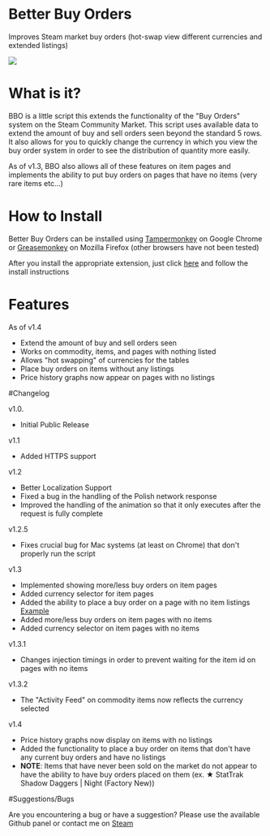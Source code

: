# Better Buy Orders
Improves Steam market buy orders (hot-swap view different currencies and extended listings)

<img src="http://fat.gfycat.com/LiquidRelievedBarebirdbat.gif"></img>
# What is it?

BBO is a little script this extends the functionality of the "Buy Orders" system on the Steam Community Market. This script uses available data to extend the amount of buy and sell orders seen beyond the standard 5 rows. It also allows for you to quickly change the currency in which you view the buy order system in order to see the distribution of quantity more easily.

As of v1.3, BBO also allows all of these features on item pages and implements the ability to put buy orders on pages that have no items (very rare items etc...)

# How to Install

Better Buy Orders can be installed using <a href="https://chrome.google.com/webstore/detail/tampermonkey/dhdgffkkebhmkfjojejmpbldmpobfkfo?hl=en">Tampermonkey</a> on Google Chrome or <a href="https://addons.mozilla.org/en-US/firefox/addon/greasemonkey/">Greasemonkey</a> on Mozilla Firefox (other browsers have not been tested)

After you install the appropriate extension, just click <a href="https://github.com/Step7750/BetterBuyOrders/raw/master/master.user.js">here</a> and follow the install instructions

# Features
As of v1.4
* Extend the amount of buy and sell orders seen
* Works on commodity, items, and pages with nothing listed
* Allows "hot swapping" of currencies for the tables
* Place buy orders on items without any listings
* Price history graphs now appear on pages with no listings

#Changelog

v1.0.
* Initial Public Release

v1.1 
* Added HTTPS support

v1.2 
* Better Localization Support
* Fixed a bug in the handling of the Polish network response
* Improved the handling of the animation so that it only executes after the request is fully complete

v1.2.5
* Fixes crucial bug for Mac systems (at least on Chrome) that don't properly run the script

v1.3
* Implemented showing more/less buy orders on item pages
* Added currency selector for item pages
* Added the ability to place a buy order on a page with no item listings <a href="http://steamcommunity.com/market/listings/730/AWP%20%7C%20Dragon%20Lore%20%28Factory%20New%29">Example</a>
* Added more/less buy orders on item pages with no items
* Added currency selector on item pages with no items

v1.3.1
* Changes injection timings in order to prevent waiting for the item id on pages with no items

v1.3.2
* The "Activity Feed" on commodity items now reflects the currency selected

v1.4
* Price history graphs now display on items with no listings
* Added the functionality to place a buy order on items that don't have any current buy orders and have no listings
* **NOTE**: Items that have never been sold on the market do not appear to have the ability to have buy orders placed on them (ex. ★ StatTrak Shadow Daggers | Night (Factory New))

#Suggestions/Bugs

Are you encountering a bug or have a suggestion? Please use the available Github panel or contact me on <a href="http://steamcommunity.com/id/Step7750/">Steam</a>


